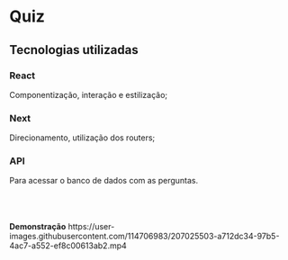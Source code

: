 <h1>Quiz</h1>
    <h2>Tecnologias utilizadas</h2>
    <h3>React</h3><p>Componentização, interação e estilização;</p>
    <h3>Next</h3><p>Direcionamento, utilização dos routers;</p>
    <h3>API</h3><p>Para acessar o banco de dados com as perguntas.</p>
<br><br><br>
<strong>Demonstração</strong>
https://user-images.githubusercontent.com/114706983/207025503-a712dc34-97b5-4ac7-a552-ef8c00613ab2.mp4

